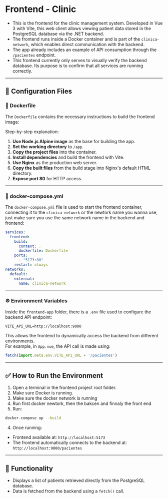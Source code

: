 # Frontend - Clinic

- This is the frontend for the clinic management system. Developed in Vue 3 with Vite, this web client allows viewing patient data stored in the PostgreSQL database via the .NET backend.
- The frontend runs inside a Docker container and is part of the `clinica-network`, which enables direct communication with the backend.
- The app already includes an example of API consumption through the `/pacientes` endpoint.
- This frontend currently only serves to visually verify the backend database. Its purpose is to confirm that all services are running correctly.

---

## 📁 Configuration Files

### 🐳 Dockerfile

The `Dockerfile` contains the necessary instructions to build the frontend image:

Step-by-step explanation:

1. **Use Node.js Alpine image** as the base for building the app.
2. **Set the working directory** to `/app`.
3. **Copy the project files** into the container.
4. **Install dependencies** and build the frontend with Vite.
5. **Use Nginx** as the production web server.
6. **Copy the built files** from the build stage into Nginx's default HTML directory.
7. **Expose port 80** for HTTP access.

---

### 🐳 docker-compose.yml

The `docker-compose.yml` file is used to start the frontend container, connecting it to the `clinica-network` or the newtork name you wanna use, just make sure you use the same network name in the backend and frontend:

```yaml
services:
  frontend:
    build:
      context: .
      dockerfile: Dockerfile
    ports:
      - "5173:80"
    restart: always
networks:
  default:
    external:
      name: clinica-network
```

---

### ⚙️ Environment Variables

Inside the `frontend-app` folder, there is a `.env` file used to configure the backend API endpoint:

```env
VITE_API_URL=http://localhost:9000
```

This allows the frontend to dynamically access the backend from different environments.  
For example, in `App.vue`, the API call is made using:

```js
fetch(import.meta.env.VITE_API_URL + '/pacientes')
```

---

## ✅ How to Run the Environment

1. Open a terminal in the frontend project root folder.
2. Make sure Docker is running.
3. Make sure the docker network is running
4. Run first docker newtork, then the bakcen and finnaly the front end
5. Run:

```bash
docker-compose up --build
```

4. Once running:

- Frontend available at: `http://localhost:5173`
- The frontend automatically connects to the backend at: `http://localhost:9000/pacientes`

---

## 📌 Functionality

- Displays a list of patients retrieved directly from the PostgreSQL database.
- Data is fetched from the backend using a `fetch()` call.
